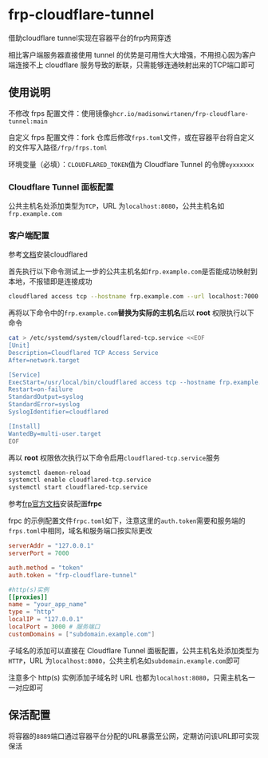 # frp-cloudflare-tunnel
借助cloudflare tunnel实现在容器平台的frp内网穿透

相比客户端服务器直接使用 tunnel 的优势是可用性大大增强，不用担心因为客户端连接不上 cloudflare 服务导致的断联，只需能够连通映射出来的TCP端口即可

## 使用说明
不修改 frps 配置文件：使用镜像`ghcr.io/madisonwirtanen/frp-cloudflare-tunnel:main`

自定义 frps 配置文件：fork 仓库后修改`frps.toml`文件，或在容器平台将自定义的文件写入路径`/frp/frps.toml`

环境变量（必填）：`CLOUDFLARED_TOKEN`值为 Cloudflare Tunnel 的令牌`eyxxxxxx`

### Cloudflare Tunnel 面板配置
公共主机名处添加类型为`TCP`，URL 为`localhost:8080`，公共主机名如`frp.example.com`

### 客户端配置
参考[文档](https://developers.cloudflare.com/cloudflare-one/connections/connect-networks/downloads/)安装cloudflared

首先执行以下命令测试上一步的公共主机名如`frp.example.com`是否能成功映射到本地，不报错即是连接成功
```sh
cloudflared access tcp --hostname frp.example.com --url localhost:7000
```
再将以下命令中的`frp.example.com`**替换为实际的主机名**后以 **root** 权限执行以下命令
```sh
cat > /etc/systemd/system/cloudflared-tcp.service <<EOF
[Unit]
Description=Cloudflared TCP Access Service
After=network.target

[Service]
ExecStart=/usr/local/bin/cloudflared access tcp --hostname frp.example.com --url localhost:7000
Restart=on-failure
StandardOutput=syslog
StandardError=syslog
SyslogIdentifier=cloudflared

[Install]
WantedBy=multi-user.target
EOF
```
再以 **root** 权限依次执行以下命令启用`cloudflared-tcp.service`服务
```sh
systemctl daemon-reload
systemctl enable cloudflared-tcp.service
systemctl start cloudflared-tcp.service
```
参考[frp官方文档](https://gofrp.org/zh-cn/docs/)安装配置**frpc**

frpc 的示例配置文件`frpc.toml`如下，注意这里的`auth.token`需要和服务端的`frps.toml`中相同，域名和服务端口按实际更改
```toml
serverAddr = "127.0.0.1"
serverPort = 7000

auth.method = "token"
auth.token = "frp-cloudflare-tunnel"

#http(s)实例
[[proxies]]
name = "your_app_name"
type = "http"
localIP = "127.0.0.1"
localPort = 3000 # 服务端口
customDomains = ["subdomain.example.com"]
```
子域名的添加可以直接在 Cloudflare Tunnel 面板配置，公共主机名处添加类型为`HTTP`，URL 为`localhost:8080`，公共主机名如`subdomain.example.com`即可

注意多个 http(s) 实例添加子域名时 URL 也都为`localhost:8080`，只需主机名一一对应即可

## 保活配置
将容器的`8889`端口通过容器平台分配的URL暴露至公网，定期访问该URL即可实现保活
